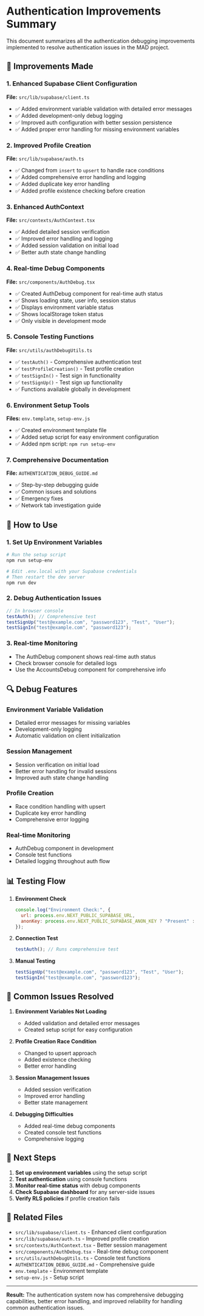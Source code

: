 # Authentication Improvements Summary

This document summarizes all the authentication debugging improvements implemented to resolve authentication issues in the MAD project.

## 🔧 Improvements Made

### 1. Enhanced Supabase Client Configuration

**File:** `src/lib/supabase/client.ts`

- ✅ Added environment variable validation with detailed error messages
- ✅ Added development-only debug logging
- ✅ Improved auth configuration with better session persistence
- ✅ Added proper error handling for missing environment variables

### 2. Improved Profile Creation

**File:** `src/lib/supabase/auth.ts`

- ✅ Changed from `insert` to `upsert` to handle race conditions
- ✅ Added comprehensive error handling and logging
- ✅ Added duplicate key error handling
- ✅ Added profile existence checking before creation

### 3. Enhanced AuthContext

**File:** `src/contexts/AuthContext.tsx`

- ✅ Added detailed session verification
- ✅ Improved error handling and logging
- ✅ Added session validation on initial load
- ✅ Better auth state change handling

### 4. Real-time Debug Components

**File:** `src/components/AuthDebug.tsx`

- ✅ Created AuthDebug component for real-time auth status
- ✅ Shows loading state, user info, session status
- ✅ Displays environment variable status
- ✅ Shows localStorage token status
- ✅ Only visible in development mode

### 5. Console Testing Functions

**File:** `src/utils/authDebugUtils.ts`

- ✅ `testAuth()` - Comprehensive authentication test
- ✅ `testProfileCreation()` - Test profile creation
- ✅ `testSignIn()` - Test sign in functionality
- ✅ `testSignUp()` - Test sign up functionality
- ✅ Functions available globally in development

### 6. Environment Setup Tools

**Files:** `env.template`, `setup-env.js`

- ✅ Created environment template file
- ✅ Added setup script for easy environment configuration
- ✅ Added npm script: `npm run setup-env`

### 7. Comprehensive Documentation

**File:** `AUTHENTICATION_DEBUG_GUIDE.md`

- ✅ Step-by-step debugging guide
- ✅ Common issues and solutions
- ✅ Emergency fixes
- ✅ Network tab investigation guide

## 🚀 How to Use

### 1. Set Up Environment Variables

```bash
# Run the setup script
npm run setup-env

# Edit .env.local with your Supabase credentials
# Then restart the dev server
npm run dev
```

### 2. Debug Authentication Issues

```javascript
// In browser console
testAuth(); // Comprehensive test
testSignUp("test@example.com", "password123", "Test", "User");
testSignIn("test@example.com", "password123");
```

### 3. Real-time Monitoring

- The AuthDebug component shows real-time auth status
- Check browser console for detailed logs
- Use the AccountsDebug component for comprehensive info

## 🔍 Debug Features

### Environment Variable Validation

- Detailed error messages for missing variables
- Development-only logging
- Automatic validation on client initialization

### Session Management

- Session verification on initial load
- Better error handling for invalid sessions
- Improved auth state change handling

### Profile Creation

- Race condition handling with upsert
- Duplicate key error handling
- Comprehensive error logging

### Real-time Monitoring

- AuthDebug component in development
- Console test functions
- Detailed logging throughout auth flow

## 📊 Testing Flow

1. **Environment Check**

   ```javascript
   console.log("Environment Check:", {
     url: process.env.NEXT_PUBLIC_SUPABASE_URL,
     anonKey: process.env.NEXT_PUBLIC_SUPABASE_ANON_KEY ? "Present" : "Missing",
   });
   ```

2. **Connection Test**

   ```javascript
   testAuth(); // Runs comprehensive test
   ```

3. **Manual Testing**
   ```javascript
   testSignUp("test@example.com", "password123", "Test", "User");
   testSignIn("test@example.com", "password123");
   ```

## 🐛 Common Issues Resolved

1. **Environment Variables Not Loading**

   - Added validation and detailed error messages
   - Created setup script for easy configuration

2. **Profile Creation Race Condition**

   - Changed to upsert approach
   - Added existence checking
   - Better error handling

3. **Session Management Issues**

   - Added session verification
   - Improved error handling
   - Better state management

4. **Debugging Difficulties**
   - Added real-time debug components
   - Created console test functions
   - Comprehensive logging

## 📝 Next Steps

1. **Set up environment variables** using the setup script
2. **Test authentication** using console functions
3. **Monitor real-time status** with debug components
4. **Check Supabase dashboard** for any server-side issues
5. **Verify RLS policies** if profile creation fails

## 🔗 Related Files

- `src/lib/supabase/client.ts` - Enhanced client configuration
- `src/lib/supabase/auth.ts` - Improved profile creation
- `src/contexts/AuthContext.tsx` - Better session management
- `src/components/AuthDebug.tsx` - Real-time debug component
- `src/utils/authDebugUtils.ts` - Console test functions
- `AUTHENTICATION_DEBUG_GUIDE.md` - Comprehensive guide
- `env.template` - Environment template
- `setup-env.js` - Setup script

---

**Result:** The authentication system now has comprehensive debugging capabilities, better error handling, and improved reliability for handling common authentication issues.
